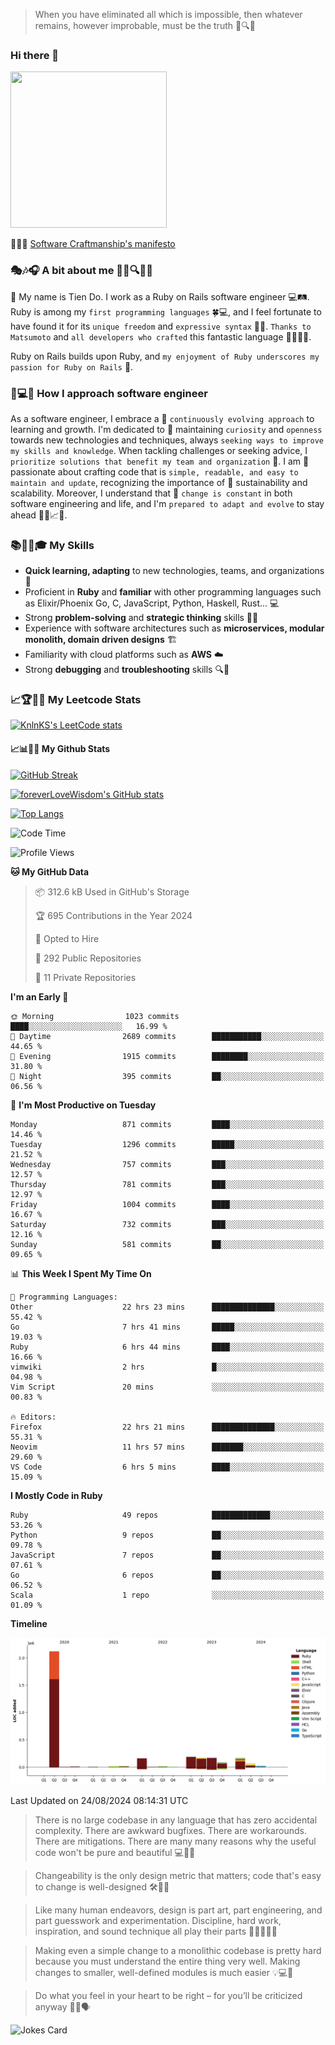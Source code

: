 > When you have eliminated all which is impossible, then whatever remains, however improbable, must be the truth 🤔🔍💡
### Hi there 👋

<!--
**foreverLoveWisdom/foreverLoveWisdom** is a ✨ _special_ ✨ repository because its `README.md` (this file) appears on your GitHub profile.

Here are some ideas to get you started:

- 🔭 I’m currently working on ...
- 🌱 I’m currently learning ...
- 👯 I’m looking to collaborate on ...
- 🤔 I’m looking for help with ...
- 💬 Ask me about ...
- 📫 How to reach me: ...
- 😄 Pronouns: ...
- ⚡ Fun fact: ...
-->

<img src="https://codecondo.com/wp-content/uploads/2017/09/railslogo.png" width="250" height="250">

 📜🔨🌟 [Software Craftmanship's manifesto](http://manifesto.softwarecraftsmanship.org/)

### 🎭🎶🎧 A bit about me 🕵️‍♀️🔍🕵️‍♂️
👋 My name is Tien Do. I work as a Ruby on Rails software engineer 💻🛤️. Ruby is among my `first programming languages` 🍀💻, and I feel fortunate to have found it for its `unique freedom` and `expressive syntax` 🤗💬. `Thanks to Matsumoto` and `all developers who crafted` this fantastic language 🙏👨‍💻🌟.

Ruby on Rails builds upon Ruby, and `my enjoyment of Ruby underscores my passion for Ruby on Rails` 🤩.

### 🤔💻🔨 How I approach software engineer
As a software engineer, I embrace a 🔄 `continuously evolving approach` to learning and growth. I'm dedicated to 🤔 maintaining `curiosity` and `openness` towards new technologies and techniques, always `seeking ways to improve my skills and knowledge`. When tackling challenges or seeking advice, I `prioritize solutions that benefit my team and organization` 👥. I am 🎉 passionate about crafting code that is `simple, readable, and easy to maintain and update`, recognizing the importance of 🌱 sustainability and scalability. Moreover, I understand that 🌊 `change is constant` in both software engineering and life, and I'm `prepared to adapt and evolve` to stay ahead 🏃‍♂️📈🔄.

### 📚🧑‍💻🎓 My Skills
- **Quick learning, adapting** to new technologies, teams, and organizations 🚀
- Proficient in **Ruby** and **familiar** with other programming languages such as Elixir/Phoenix Go, C, JavaScript, Python, Haskell, Rust... 💻
- Strong **problem-solving** and **strategic thinking** skills 🤔💡
- Experience with software architectures such as **microservices, modular monolith, domain driven designs** 🏗️
- Familiarity with cloud platforms such as **AWS** ☁️ 
- Strong **debugging** and **troubleshooting** skills 🔍🐞


### 📈🏆🧑‍💻 My Leetcode Stats
[![KnlnKS's LeetCode stats](https://leetcode-stats-six.vercel.app/?username=foreverLoveWisdom&theme=dark)](https://github.com/KnlnKS/leetcode-stats)

#### 📈📊👨‍💻  My Github Stats

[![GitHub Streak](https://github-readme-streak-stats.herokuapp.com/?user=foreverLoveWisdom&theme=dracula)](https://git.io/streak-stats)
&nbsp;
&nbsp;

[![foreverLoveWisdom's GitHub stats](https://github-readme-stats.vercel.app/api?username=foreverLoveWisdom&show_icons=true&theme=react&count_private=true)](https://github.com/anuraghazra/github-readme-stats)

[![Top Langs](https://github-readme-stats.vercel.app/api/top-langs/?username=foreverLoveWisdom&show_icons=true&theme=vue-dark)](https://github.com/anuraghazra/github-readme-stats)

<!--START_SECTION:waka-->
![Code Time](http://img.shields.io/badge/Code%20Time-3%2C171%20hrs%208%20mins-blue)

![Profile Views](http://img.shields.io/badge/Profile%20Views-0-blue)

**🐱 My GitHub Data** 

> 📦 312.6 kB Used in GitHub's Storage 
 > 
> 🏆 695 Contributions in the Year 2024
 > 
> 💼 Opted to Hire
 > 
> 📜 292 Public Repositories 
 > 
> 🔑 11 Private Repositories 
 > 
**I'm an Early 🐤** 

```text
🌞 Morning                1023 commits        ████░░░░░░░░░░░░░░░░░░░░░   16.99 % 
🌆 Daytime                2689 commits        ███████████░░░░░░░░░░░░░░   44.65 % 
🌃 Evening                1915 commits        ████████░░░░░░░░░░░░░░░░░   31.80 % 
🌙 Night                  395 commits         ██░░░░░░░░░░░░░░░░░░░░░░░   06.56 % 
```
📅 **I'm Most Productive on Tuesday** 

```text
Monday                   871 commits         ████░░░░░░░░░░░░░░░░░░░░░   14.46 % 
Tuesday                  1296 commits        █████░░░░░░░░░░░░░░░░░░░░   21.52 % 
Wednesday                757 commits         ███░░░░░░░░░░░░░░░░░░░░░░   12.57 % 
Thursday                 781 commits         ███░░░░░░░░░░░░░░░░░░░░░░   12.97 % 
Friday                   1004 commits        ████░░░░░░░░░░░░░░░░░░░░░   16.67 % 
Saturday                 732 commits         ███░░░░░░░░░░░░░░░░░░░░░░   12.16 % 
Sunday                   581 commits         ██░░░░░░░░░░░░░░░░░░░░░░░   09.65 % 
```


📊 **This Week I Spent My Time On** 

```text
💬 Programming Languages: 
Other                    22 hrs 23 mins      ██████████████░░░░░░░░░░░   55.42 % 
Go                       7 hrs 41 mins       █████░░░░░░░░░░░░░░░░░░░░   19.03 % 
Ruby                     6 hrs 44 mins       ████░░░░░░░░░░░░░░░░░░░░░   16.66 % 
vimwiki                  2 hrs               █░░░░░░░░░░░░░░░░░░░░░░░░   04.98 % 
Vim Script               20 mins             ░░░░░░░░░░░░░░░░░░░░░░░░░   00.83 % 

🔥 Editors: 
Firefox                  22 hrs 21 mins      ██████████████░░░░░░░░░░░   55.31 % 
Neovim                   11 hrs 57 mins      ███████░░░░░░░░░░░░░░░░░░   29.60 % 
VS Code                  6 hrs 5 mins        ████░░░░░░░░░░░░░░░░░░░░░   15.09 % 
```

**I Mostly Code in Ruby** 

```text
Ruby                     49 repos            █████████████░░░░░░░░░░░░   53.26 % 
Python                   9 repos             ██░░░░░░░░░░░░░░░░░░░░░░░   09.78 % 
JavaScript               7 repos             ██░░░░░░░░░░░░░░░░░░░░░░░   07.61 % 
Go                       6 repos             ██░░░░░░░░░░░░░░░░░░░░░░░   06.52 % 
Scala                    1 repo              ░░░░░░░░░░░░░░░░░░░░░░░░░   01.09 % 
```



**Timeline**

![Lines of Code chart](https://raw.githubusercontent.com/foreverLoveWisdom/foreverLoveWisdom/main/assets/bar_graph.png)


 Last Updated on 24/08/2024 08:14:31 UTC
<!--END_SECTION:waka-->


> There is no large codebase in any language that has zero accidental complexity. There are awkward bugfixes. There are workarounds. There are mitigations.
> There are many many reasons why the useful code won't be pure and beautiful 💻🐞🤔

> Changeability is the only design metric that matters; code that's easy to change is well-designed 🛠️🔄🎨

> Like many human endeavors, design is part art, part engineering, and part guesswork and experimentation. Discipline, hard work, inspiration, and sound technique all play their parts 🎨🧑‍💻🔬🧪

> Mak­ing even a sim­ple change to a mono­lith­ic code­base is pret­ty hard because you must under­stand the entire thing very well. Mak­ing changes to small­er, well-defined mod­ules is much easier 💡💻🤔
 
 > Do what you feel in your heart to be right – for you’ll be criticized anyway 💖🙏🗣️ 
 
![Jokes Card](https://readme-jokes.vercel.app/api)
